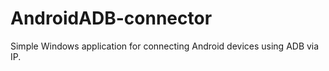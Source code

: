 # AndroidADB-connector
 Simple Windows application for connecting Android devices using ADB via IP.
